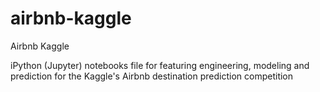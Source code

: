 # airbnb-kaggle
Airbnb Kaggle

iPython (Jupyter) notebooks file for featuring engineering, modeling and prediction for the Kaggle's Airbnb destination prediction competition <br/>

